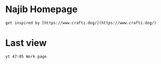 # Najib Homepage

    get inspired by [https://www.craftz.dog/](https://www.craftz.dog/)

# Last view

    yt 47:05 Work page

